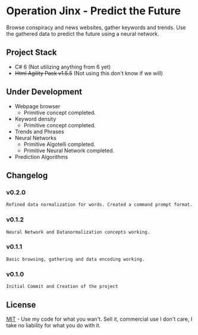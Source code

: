 # Operation Jinx - Predict the Future
 Browse conspiracy and news websites, gather keywords and trends. Use the gathered data to predict the future using a neural network.

## Project Stack
* C# 6 (Not utilizing anything from 6 yet)
* ~~Html Agility Pack v1.5.5~~ (Not using this don't know if we will)

## Under Development
* Webpage browser
  * Primitive concept completed.
* Keyword density
  * Primitive concept completed.
* Trends and Phrases
* Neural Networks
  * Primitive Algotelli completed.
  * Primitive Neural Network completed.
* Prediction Algorithms

## Changelog
### v0.2.0
```
Refined data normalization for words. Created a command prompt format.
```
### v0.1.2
```
Neural Network and Datanormalization concepts working.
```
### v0.1.1
```
Basic browsing, gathering and data encoding working.
```
### v0.1.0
```
Initial Commit and Creation of the project
```

## License
[MIT](https://github.com/Quadrat1c/OpJinx/blob/master/LICENSE) - Use my code for what you wan't. Sell it, commercial use I don't care, I take no liability for what you do with it.
